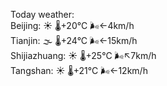 Today weather:  
Beijing: ☀️   🌡️+20°C 🌬️←4km/h  
Tianjin: 🌫  🌡️+24°C 🌬️←15km/h  
Shijiazhuang: ☀️   🌡️+25°C 🌬️↖7km/h  
Tangshan: ☀️   🌡️+21°C 🌬️←12km/h  
